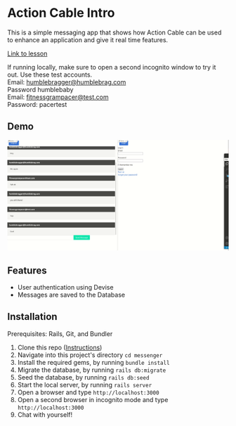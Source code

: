 # Action Cable Intro

This is a simple messaging app that shows how Action Cable can be used to enhance an application and give it real time features.

[Link to lesson](https://github.com/TheOdinProject/curriculum/blob/main/rails_programming/mailers_advanced_topics/actioncable_lesson.md)

If running locally, make sure to open a second incognito window to try it out.
Use these test accounts.
<br>
Email: humblebragger@humblebrag.com <br>
Password humblebaby <br>
Email: fitnessgrampacer@test.com <br>
Password: pacertest <br>

## Demo

![Messager Demo](messager-demo.gif)

## Features

<ul>
  <li>User authentication using Devise</li>
  <li>Messages are saved to the Database</li>
</ul>

## Installation

Prerequisites: Rails, Git, and Bundler
1. Clone this repo ([Instructions](https://docs.github.com/en/github/creating-cloning-and-archiving-repositories/cloning-a-repository-from-github/cloning-a-repository))
2. Navigate into this project's directory ```cd messenger```
3. Install the required gems, by running ```bundle install```
4. Migrate the database, by running ```rails db:migrate```
5. Seed the database, by running ```rails db:seed```
6. Start the local server, by running ```rails server```
7. Open a browser and type ```http://localhost:3000```
8. Open a second browser in incognito mode and type ```http://localhost:3000```
9. Chat with yourself!
